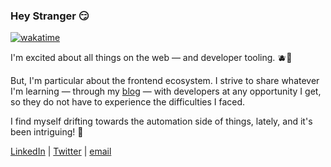 
### Hey Stranger 😏

[![wakatime](https://wakatime.com/badge/user/5dd70ab7-53a0-4722-a5f5-38a635ebc727.svg)](https://wakatime.com/@5dd70ab7-53a0-4722-a5f5-38a635ebc727)

I'm excited about all things on the web — and developer tooling. 🫐🍓

But, I'm particular about the frontend ecosystem. I strive to share whatever I'm learning — through my [blog](https://meje.dev) — with developers at any opportunity I get, so they do not have to experience the difficulties I faced.

I find myself drifting towards the automation side of things, lately, and it's been intriguing! 🤖


[LinkedIn](https://linkedin.com/in/calebolojo) | [Twitter](https://twitter.com/calebolojo) | [email](mailto:belac335@gmail.com)
<!--
**kaf-lamed-beyt/kaf-lamed-beyt** is a ✨ _special_ ✨ repository because its `README.md` (this file) appears on your GitHub profile.

Here are some ideas to get you started:

- 🔭 I’m currently working on ...
- 🌱 I’m currently learning ...
- 👯 I’m looking to collaborate on ...
- 🤔 I’m looking for help with ...
- 💬 Ask me about ...
- 📫 How to reach me: ...
- 😄 Pronouns: ...
- ⚡ Fun fact: ...
-->
